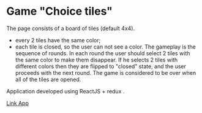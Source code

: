 # Game "Choice tiles"

The page consists of a board of tiles (default 4x4). 
* every 2 tiles have the same color;
* each tile is closed, so the user can not see a color.
The gameplay is the sequence of rounds. In each round the user should select 2 tiles with the same color to make them disappear. If he selects 2 tiles with different colors then they are flipped to "closed" state, and the user proceeds with the next round. The game is considered to be over when all of the tiles are opened.

Application developed using ReactJS + redux .

[Link App](https://github.com/s-salomaha/game-choice-tiles-redux)
